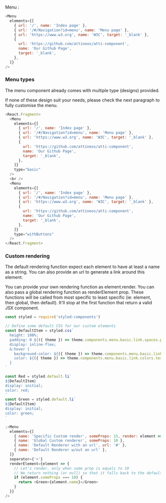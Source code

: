Menu :

```js
<Menu
  elements={[
    { url: '/', name: 'Index page' },
    { url: '/#/Navigation?id=menu', name: 'Menu page' },
    { url: 'https://www.w3.org', name: 'W3C', target: '_blank' },
    {
      url: 'https://github.com/attineos/atti-component',
      name: 'Our Github Page',
      target: '_blank',
    },
  ]}
/>
```

### Menu types

The menu component already comes with multiple type (designs) provided.

If none of these design suit your needs, please check the next paragraph to fully customise the menu.

```js
<React.Fragment>
  <Menu
    elements={[
      { url: '/', name: 'Index page' },
      { url: '/#/Navigation?id=menu', name: 'Menu page' },
      { url: 'https://www.w3.org', name: 'W3C', target: '_blank' },
      {
        url: 'https://github.com/attineos/atti-component',
        name: 'Our Github Page',
        target: '_blank',
      },
    ]}
    type="basic"
  />
  <br />
  <Menu
    elements={[
      { url: '/', name: 'Index page' },
      { url: '/#/Navigation?id=menu', name: 'Menu page' },
      { url: 'https://www.w3.org', name: 'W3C', target: '_blank' },
      {
        url: 'https://github.com/attineos/atti-component',
        name: 'Our Github Page',
        target: '_blank',
      },
    ]}
    type="withButtons"
  />
</React.Fragment>
```

### Custom rendering

The default rendering function expect each element to have at least a name as a string.
You can also provide an url to generate a link around this element.

You can provide your own rendering function as element.render. You can also pass a global rendering function as renderElement prop.
These functions will be called from most specific to least specific (ie: element, then global, then default). It'll stop at the first function that return a valid JSX component.

```js
const styled = require('styled-components')

// Define some default CSS for our custom elements
const DefaultItem = styled.css`
  height: 100%;
  padding: 0 ${({ theme }) => theme.components.menu.basic.link.spaces.paddingWidth};
  display: inline-flex;
  &:hover {
    background-color: ${({ theme }) => theme.components.menu.basic.link.colors.backgroundHover};
    color: ${({ theme }) => theme.components.menu.basic.link.colors.textHover};
  }
`

const Red = styled.default.li`
${DefaultItem}
display: initial; 
color: red;
`
const Green = styled.default.li`
${DefaultItem}
display: initial; 
color: green;
`

;<Menu
  elements={[
    { name: 'Specific Custom render', someProps: 15, render: element => <Red>{element.name}</Red> },
    { name: 'Global Custom renderer', someProps: 10 },
    { name: 'Default Renderer with an url', url: '#' },
    { name: 'Default Renderer w/out an url' },
  ]}
  separator={'>'}
  renderElement={element => {
    // Let's render, only when some prop is equals to 10
    // We return nothing (or null) so that it falls back to the default renderer
    if (element.someProps === 10) {
      return <Green>{element.name}</Green>
    }
  }}
/>
```
